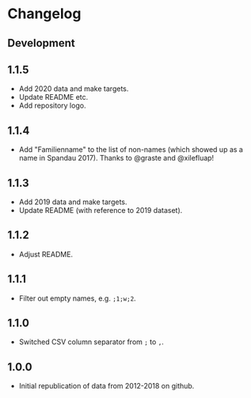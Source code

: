 # Changelog

## Development

## 1.1.5

- Add 2020 data and make targets.
- Update README etc.
- Add repository logo.

## 1.1.4

- Add "Familienname" to the list of non-names (which showed up as a name in Spandau 2017). Thanks to @graste and @xilefluap!

## 1.1.3

- Add 2019 data and make targets.
- Update README (with reference to 2019 dataset).

## 1.1.2

- Adjust README.

## 1.1.1

- Filter out empty names, e.g. `;1;w;2`.

## 1.1.0

- Switched CSV column separator from `;` to `,`.

## 1.0.0

- Initial republication of data from 2012-2018 on github.